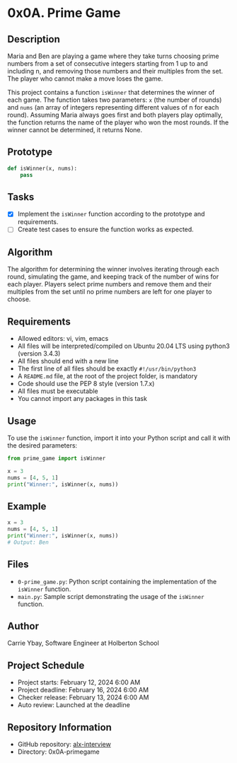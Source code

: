 # 0x0A. Prime Game

## Description
Maria and Ben are playing a game where they take turns choosing prime numbers from a set of consecutive integers starting from 1 up to and including n, and removing those numbers and their multiples from the set. The player who cannot make a move loses the game.

This project contains a function `isWinner` that determines the winner of each game. The function takes two parameters: `x` (the number of rounds) and `nums` (an array of integers representing different values of n for each round). Assuming Maria always goes first and both players play optimally, the function returns the name of the player who won the most rounds. If the winner cannot be determined, it returns None.

## Prototype
```python
def isWinner(x, nums):
    pass
```

## Tasks
- [x] Implement the `isWinner` function according to the prototype and requirements.
- [ ] Create test cases to ensure the function works as expected.

## Algorithm
The algorithm for determining the winner involves iterating through each round, simulating the game, and keeping track of the number of wins for each player. Players select prime numbers and remove them and their multiples from the set until no prime numbers are left for one player to choose.

## Requirements
- Allowed editors: vi, vim, emacs
- All files will be interpreted/compiled on Ubuntu 20.04 LTS using python3 (version 3.4.3)
- All files should end with a new line
- The first line of all files should be exactly `#!/usr/bin/python3`
- A `README.md` file, at the root of the project folder, is mandatory
- Code should use the PEP 8 style (version 1.7.x)
- All files must be executable
- You cannot import any packages in this task

## Usage
To use the `isWinner` function, import it into your Python script and call it with the desired parameters:

```python
from prime_game import isWinner

x = 3
nums = [4, 5, 1]
print("Winner:", isWinner(x, nums))
```

## Example
```python
x = 3
nums = [4, 5, 1]
print("Winner:", isWinner(x, nums))
# Output: Ben
```

## Files
- `0-prime_game.py`: Python script containing the implementation of the `isWinner` function.
- `main.py`: Sample script demonstrating the usage of the `isWinner` function.

## Author
Carrie Ybay, Software Engineer at Holberton School

## Project Schedule
- Project starts: February 12, 2024 6:00 AM
- Project deadline: February 16, 2024 6:00 AM
- Checker release: February 13, 2024 6:00 AM
- Auto review: Launched at the deadline

## Repository Information
- GitHub repository: [alx-interview](https://github.com/username/alx-interview)
- Directory: 0x0A-primegame

